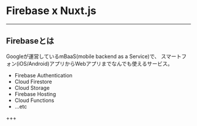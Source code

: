 # Firebase x Nuxt.js


---

## Firebaseとは

Googleが運営しているmBaaS(mobile backend as a Service)で、
スマートフォン(iOS/Android)アプリからWebアプリまでなんでも使えるサービス。

- Firebase Authentication
- Cloud Firestore
- Cloud Storage
- Firebase Hosting
- Cloud Functions
- ...etc

+++

